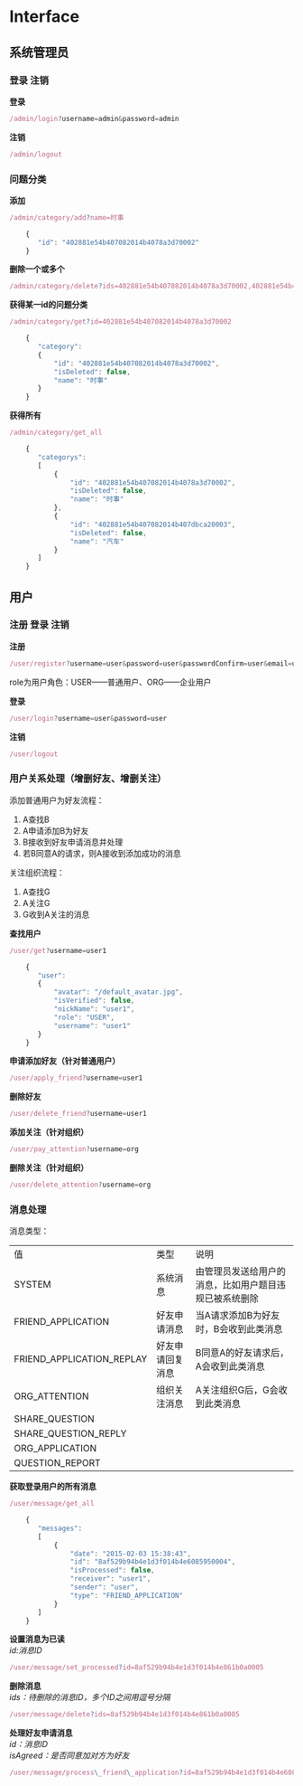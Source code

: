 # Interface
## 系统管理员
### 登录 注销
**登录**  
```js
/admin/login?username=admin&password=admin
```
**注销** 
```js
/admin/logout
```
### 问题分类
**添加**  
```js
/admin/category/add?name=时事  
```
```js
    {
       "id": "402881e54b407082014b4078a3d70002"
    }
```
**删除一个或多个**  
```js
/admin/category/delete?ids=402881e54b407082014b4078a3d70002,402881e54b407082014b407dbca20003  
```
**获得某一id的问题分类**  
```js
/admin/category/get?id=402881e54b407082014b4078a3d70002  
```
```js
    {
       "category":
       {
           "id": "402881e54b407082014b4078a3d70002",
           "isDeleted": false,
           "name": "时事"
       }
    }
```
**获得所有**  
```js
/admin/category/get_all
```
```js
    {
       "categorys":
       [
           {
               "id": "402881e54b407082014b4078a3d70002",
               "isDeleted": false,
               "name": "时事"
           },
           {
               "id": "402881e54b407082014b407dbca20003",
               "isDeleted": false,
               "name": "汽车"
           }
       ]
    }
```
## 用户
### 注册 登录 注销  
**注册**  
```js
/user/register?username=user&password=user&passwordConfirm=user&email=user@163.com&role=USER  
```
role为用户角色：USER——普通用户、ORG——企业用户

**登录**  
```js
/user/login?username=user&password=user
```
**注销**  
```js
/user/logout
```
### 用户关系处理（增删好友、增删关注）

添加普通用户为好友流程：  
1. A查找B  
2. A申请添加B为好友  
3. B接收到好友申请消息并处理  
4. 若B同意A的请求，则A接收到添加成功的消息

关注组织流程：  
1. A查找G  
2. A关注G  
3. G收到A关注的消息

**查找用户** 
```js
/user/get?username=user1
```
```js
    {
       "user":
       {
           "avatar": "/default_avatar.jpg",
           "isVerified": false,
           "nickName": "user1",
           "role": "USER",
           "username": "user1"
       }
    }
```
**申请添加好友（针对普通用户）**  
```js
/user/apply_friend?username=user1
```
**删除好友**  
```js
/user/delete_friend?username=user1
```
**添加关注（针对组织）**  
```js
/user/pay_attention?username=org
```
**删除关注（针对组织）**  
```js
/user/delete_attention?username=org
```
### 消息处理

消息类型：
<table>
    <tbody>
		<tr>
            <td>值</td>
            <td>类型</td>
            <td>说明</td>
        </tr>
        <tr>
            <td>SYSTEM</td>
            <td>系统消息</td>
            <td>由管理员发送给用户的消息，比如用户题目违规已被系统删除</td>
        </tr>
        <tr>
            <td>FRIEND_APPLICATION</td>
            <td>好友申请消息</td>
            <td>当A请求添加B为好友时，B会收到此类消息</td>
        </tr>
 		<tr>
            <td>FRIEND_APPLICATION_REPLAY</td>
            <td>好友申请回复消息</td>
            <td>B同意A的好友请求后，A会收到此类消息</td>
        </tr>
 		<tr>
            <td>ORG_ATTENTION</td>
            <td>组织关注消息</td>
            <td>A关注组织G后，G会收到此类消息</td>
        </tr>
 		<tr>
            <td>SHARE_QUESTION</td>
            <td></td>
            <td></td>
        </tr>
 		<tr>
            <td>SHARE_QUESTION_REPLY</td>
            <td></td>
            <td></td>
        </tr>
 		<tr>
            <td>ORG_APPLICATION</td>
            <td></td>
            <td></td>
        </tr>
 		<tr>
            <td>QUESTION_REPORT</td>
            <td></td>
            <td></td>
        </tr>
    </tbody>
</table>

**获取登录用户的所有消息**  
```js
/user/message/get_all
```
```js
    {
       "messages":
       [
           {
               "date": "2015-02-03 15:38:43",
               "id": "8af529b94b4e1d3f014b4e6085950004",
               "isProcessed": false,
               "receiver": "user1",
               "sender": "user",
               "type": "FRIEND_APPLICATION"
           }
       ]
    }
```
**设置消息为已读**  
*id:消息ID*
```js
/user/message/set_processed?id=8af529b94b4e1d3f014b4e861b0a0005  
```

**删除消息**  
*ids：待删除的消息ID，多个ID之间用逗号分隔*
```js
/user/message/delete?ids=8af529b94b4e1d3f014b4e861b0a0005  
```
**处理好友申请消息**  
*id：消息ID*  
*isAgreed：是否同意加对方为好友*
```js
/user/message/process\_friend\_application?id=8af529b94b4e1d3f014b4e6085950004&isAgreed=true  
```



